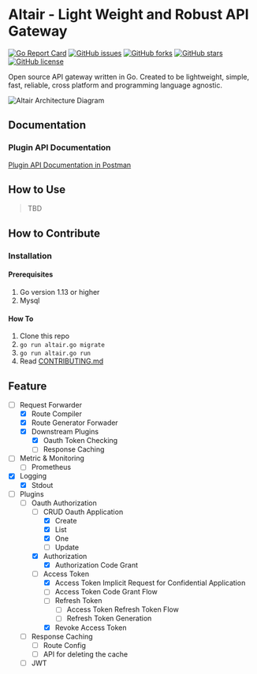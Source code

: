 # Altair - Light Weight and Robust API Gateway

[![Go Report Card](https://goreportcard.com/badge/github.com/codefluence-x/altair)](https://goreportcard.com/report/github.com/codefluence-x/altair)
[![GitHub issues](https://img.shields.io/github/issues/codefluence-x/altair)](https://github.com/codefluence-x/altair/issues)
[![GitHub forks](https://img.shields.io/github/forks/codefluence-x/altair)](https://github.com/codefluence-x/altair/network)
[![GitHub stars](https://img.shields.io/github/stars/codefluence-x/altair)](https://github.com/codefluence-x/altair/stargazers)
[![GitHub license](https://img.shields.io/github/license/codefluence-x/altair)](https://github.com/codefluence-x/altair/blob/master/LICENSE)

Open source API gateway written in Go. Created to be lightweight, simple, fast, reliable, cross platform and programming language agnostic.

![Altair Architecture Diagram](https://user-images.githubusercontent.com/20650401/79699757-a2337d00-82bb-11ea-8103-25e6917545bd.png)

## Documentation

### Plugin API Documentation

[Plugin API Documentation in Postman](https://documenter.getpostman.com/view/3666028/SzmcZJ79?version=latest#b870ae5a-b305-4016-8155-4899af1f26b1)

## How to Use

> TBD

## How to Contribute

### Installation

#### Prerequisites

1. Go version 1.13 or higher
2. Mysql

#### How To

1. Clone this repo
2. `go run altair.go migrate`
3. `go run altair.go run`
4. Read [CONTRIBUTING.md](https://github.com/insomnius/code-geek/blob/master/CONTRIBUTING.md)

## Feature

- [ ] Request Forwarder
  - [x] Route Compiler
  - [x] Route Generator Forwader
  - [x] Downstream Plugins
    - [x] Oauth Token Checking
    - [ ] Response Caching
- [ ] Metric & Monitoring
  - [ ] Prometheus
- [x] Logging
  - [x] Stdout
- [ ] Plugins
  - [ ] Oauth Authorization
    - [ ] CRUD Oauth Application
      - [x] Create
      - [x] List
      - [x] One
      - [ ] Update
    - [x] Authorization
      - [x] Authorization Code Grant
    - [ ] Access Token
      - [x] Access Token Implicit Request for Confidential Application
      - [ ] Access Token Code Grant Flow
      - [ ] Refresh Token
        - [ ] Access Token Refresh Token Flow
        - [ ] Refresh Token Generation
      - [x] Revoke Access Token
  - [ ] Response Caching
    - [ ] Route Config
    - [ ] API for deleting the cache
  - [ ] JWT
